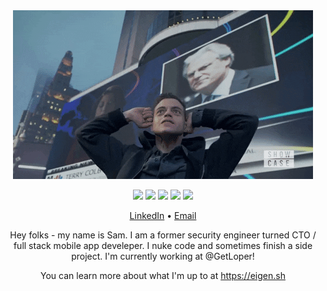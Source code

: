 <div align="center">
<img src="./elliot.gif" alt="a king"></img>

<p align="center">
<img src="https://img.shields.io/badge/neovim-%2357A143.svg?&style=for-the-badge&logo=neovim&logoColor=white"/>
<img src="https://img.shields.io/badge/expo-%232C2D72.svg?&style=for-the-badge&logo=expo&logoColor=green"/>
<img src="https://img.shields.io/badge/typescript%20-%23323330.svg?&style=for-the-badge&logo=typescript&logoColor=%23F7DF1E"/>
<img src="https://img.shields.io/badge/rust-%23F5FFFA.svg?&style=for-the-badge&logo=rust&logoColor=black"/>
<img src="https://img.shields.io/badge/aws-%23000000.svg?&style=for-the-badge&logo=amazon&logoColor=orange"/>
</p>

<p align="center">
<a href="https://www.linkedin.com/in/samuel-eigen/">LinkedIn</a>
•
<a href="mailto:sam@eigen.sh">Email</a>
</p>

Hey folks - my name is Sam. I am a former security engineer turned CTO / full stack mobile app develeper. I nuke code and sometimes finish a side project. I'm currently working at @GetLoper!

You can learn more about what I'm up to at https://eigen.sh
